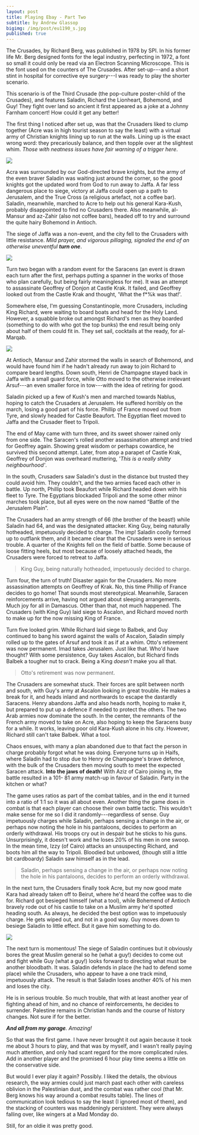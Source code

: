 ```yaml
---
layout: post
title: Playing Ebay - Part Two
subtitle: by Andrew Glassop
bigimg: /img/post/eu1190_s.jpg
published: true
---
```


The Crusades, by Richard Berg, was published in 1978 by SPI. In his former life Mr. Berg designed fonts for the legal industry, perfecting in 1972, a font so small it could only be read via an Electron Scanning Microscope. This is the font used on the counters of The Crusades. After set-up---and a short stint in hospital for corrective eye surgery---I was ready to play the shorter scenario.

This scenario is of the Third Crusade (the pop-culture poster-child of the Crusades), and features Saladin, Richard the Lionheart, Bohemond, and Guy! They fight over land so ancient it first appeared as a joke at a Johnny Farnham concert! How could it get any better!

The first thing I noticed after set up, was that the Crusaders liked to clump together (Acre was in high tourist season to say the least) with a virtual army of Christian knights lining up to run at the walls. Lining up is the exact wrong word: they precariously balance, and then topple over at the slightest whim. _Those with neatness issues have fair warning of a trigger here_.

<img src="/img/post/cru2_sm.jpg" class="center">

Acra was surrounded by our God-directed brave knights, but the army of the even braver Saladin was waiting just around the corner, so the good knights got the updated word from God to run away to Jaffa. A far less dangerous place to siege, victory at Jaffa could open up a path to Jerusalem, and the True Cross (a religious artefact, not a coffee bar). Saladin, meanwhile, marched to Acre to help out his general Kara-Kush, probably disappointed to find no Crusaders there. Also meanwhile, al-Mansur and az-Zahir (also not coffee bars), headed off to try and surround the quite hairy Bohemond in Antioch.

The siege of Jaffa was a non-event, and the city fell to the Crusaders with little resistance. _Mild prayer, and vigorous pillaging, signaled the end of an otherwise uneventful __turn one___.

<img src="/img/post/cru1.jpg" class="center">

Turn two began with a random event for the Saracens (an event is drawn each turn after the first, perhaps putting a spanner in the works of those who plan carefully, but being fairly meaningless for me). It was an attempt to assassinate Geoffrey of Donjon at Castle Krak. It failed, and Geoffrey looked out from the Castle Krak and thought, 'What the f*%k was that!'.

Somewhere else, I'm guessing Constantinople, more Crusaders, including King Richard, were waiting to board boats and head for the Holy Land. However, a squabble broke out amongst Richard's men as they boarded (something to do with who got the top bunks) the end result being only about half of them could fit in. They set sail, cocktails at the ready, for al-Marqab.

<img src="/img/post/crumap.jpg" class="img-responsive pull-right gap-left gap-top gap-bottom">


At Antioch, Mansur and Zahir stormed the walls in search of Bohemond, and would have found him if he hadn't already run away to join Richard to compare beard lengths. Down south, Henri de Champagne stayed back in Jaffa with a small guard force, while Otto moved to the otherwise irrelevant Arsuf---an even smaller force in tow---with the idea of retiring for good.

Saladin picked up a few of Kush's men and marched towards Nablus, hoping to catch the Crusaders at Jerusalem. He suffered horribly on the march, losing a good part of his force. Phillip of France moved out from Tyre, and slowly headed for Castle Beaufort. The Egyptian fleet moved to Jaffa and the Crusader fleet to Tripoli. 

The end of May came with turn three, and its sweet shower rained only from one side. The Saracen's rolled another assassination attempt and tried for Geoffrey again. Showing great wisdom or perhaps cowardice, he survived this second attempt. Later, from atop a parapet of Castle Krak, Geoffrey of Donjon was overheard muttering, _'This is a really shitty neighbourhood'_.

In the south, Crusaders saw Saladin's dust in the distance but trusted they could avoid him. They couldn't, and the two armies faced each other in battle. Up north, Phillip took Beaufort while Richard headed down with his fleet to Tyre. The Egyptians blockaded Tripoli and the some other minor marches took place, but all eyes were on the now named “Battle of the Jerusalem Plain”.

The Crusaders had an army strength of 66 (the brother of the beast!) while Saladin had 64, and was the designated attacker. King Guy, being naturally hotheaded, impetuously decided to charge. The imp! Saladin coolly formed up to outflank them, and it became clear that the Crusaders were in serious trouble. A quarter of the Knights fell on the field of battle. Some because of loose fitting heels, but most because of loosely attached heads, the Crusaders were forced to retreat to Jaffa.

> King Guy, being naturally hotheaded, impetuously decided to charge.  

Turn four, the turn of truth! Disaster again for the Crusaders. No more assassination attempts on Geoffrey of Krak. No, this time Phillip of France decides to go home! That sounds most stereotypical. Meanwhile, Saracen reinforcements arrive, having not argued about sleeping arrangements. Much joy for all in Damascus. Other than that, not much happened. The Crusaders (with King Guy) laid siege to Ascalon, and Richard moved north to make up for the now missing King of France.

Turn five looked grim. While Richard laid siege to Balbek, and Guy continued to bang his sword against the walls of Ascalon, Saladin simply rolled up to the gates of Arsuf and took it as if at a whim. Otto's retirement was now permanent. Imad takes Jerusalem. Just like that. Who'd have thought? With some persistence, Guy takes Ascalon, but Richard finds Balbek a tougher nut to crack. Being a King _doesn't_ make you all that.

> Otto's retirement was now permanent.

The Crusaders are somewhat stuck. Their forces are split between north and south, with Guy's army at Ascalon looking in great trouble. He makes a break for it, and heads inland and northwards to escape the dastardly Saracens. Henry abandons Jaffa and also heads north, hoping to make it, but prepared to put up a defence if needed to protect the others. The two Arab armies now dominate the south. In the center, the remnants of the French army moved to take on Acre, also hoping to keep the Saracens busy for a while. It works, leaving poor old Kara-Kush alone in his city. However, Richard still can't take Balbek. What a tool.

Chaos ensues, with many a plan abandoned due to that fact the person in charge probably forgot what he was doing. Everyone turns up in Haifs, where Saladin had to stop due to Henry de Champagne's brave defence, with the bulk of the Crusaders then moving south to meet the expected Saracen attack. **Into the jaws of death!** With Aziz of Cairo joining in, the battle resulted in a 101- 81 army match-up in favour of Saladin. Party in the kitchen or what?

The game uses ratios as part of the combat tables, and in the end it turned into a ratio of 1:1 so it was all about even. Another thing the game does in combat is that each player can choose their own battle tactic. This wouldn't make sense for me so I did it randomly---regardless of sense. Guy impetuously charges while Saladin, perhaps sensing a change in the air, or perhaps now noting the hole in his pantaloons, decides to perform an orderly withdrawal. His troops cry out in despair but he sticks to his guns. Unsurprisingly, it doesn't work and he loses 20% of his men in one swoop. In the mean time, Izzy (of Cairo) attacks an unsuspecting Richard, and boots him all the way to Tripoli. Bloodied but unbowed, (though still a little bit cardboardy) Saladin saw himself as in the lead.

> Saladin, perhaps sensing a change in the air, or perhaps now noting the hole in his pantaloons, decides to perform an orderly withdrawal.

In the next turn, the Crusaders finally took Acre, but my now good mate Kara had already taken off to Beirut, where he'd heard the coffee was to die for. Richard got besieged himself (what a tool), while Bohemend of Antioch bravely rode out of his castle to take on a Muslim army he'd spotted heading south. As always, he decided the best option was to impetuously charge. He gets wiped out, and not in a good way. Guy moves down to besiege Saladin to little effect. But it gave him something to do.

<img src="/img/post/sal.jpg" class="center">

The next turn is momentous! The siege of Saladin continues but it obviously bores the great Muslim general so he (what a guy!) decides to come out and fight while Guy (what a guy!) looks forward to directing what must be another bloodbath. It was. Saladin defends in place (he had to defend some place) while the Crusaders, who appear to have a one track mind, impetuously attack. The result is that Saladin loses another 40% of his men and loses the city.

He is in serious trouble. So much trouble, that with at least another year of fighting ahead of him, and no chance of reinforcements, he decides to surrender. Palestine remains in Christian hands and the course of history changes. Not sure if for the better.

_**And all from my garage**. Amazing!_

So that was the first game. I have never brought it out again because it took me about 3 hours to play, and that was by myself, and I wasn't really paying much attention, and only had scant regard for the more complicated rules. Add in another player and the promised 6 hour play time seems a little on the conservative side.

But would I ever play it again? Possibly. I liked the details, the obvious research, the way armies could just march past each other with careless oblivion in the Palestinian dust, and the combat was rather cool (that Mr. Berg knows his way around a combat results table). The lines of communication look tedious to say the least (I ignored most of them), and the stacking of counters was maddeningly persistent. They were always falling over, like wingers at a Mad Monday do.

Still, for an oldie it was pretty good.  
